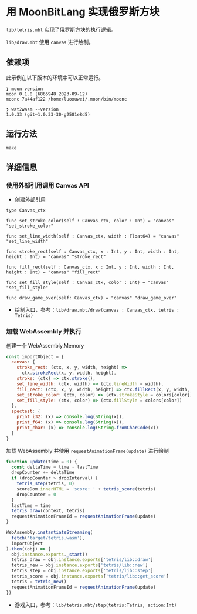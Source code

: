 # 用 MoonBitLang 实现俄罗斯方块

`lib/tetris.mbt` 实现了俄罗斯方块的执行逻辑。

`lib/draw.mbt` 使用 `canvas` 进行绘制。

## 依赖项

此示例在以下版本的环境中可以正常运行。

```
❯ moon version
moon 0.1.0 (6865948 2023-09-12)
moonc 7a44af122 /home/luoxuwei/.moon/bin/moonc

❯ wat2wasm --version
1.0.33 (git~1.0.33-30-g2581e8d5)
```

## 运行方法

```
make
```

## 详细信息

### 使用外部引用调用 Canvas API

- 创建外部引用

```
type Canvas_ctx

func set_stroke_color(self : Canvas_ctx, color : Int) = "canvas" "set_stroke_color"

func set_line_width(self : Canvas_ctx, width : Float64) = "canvas" "set_line_width"

func stroke_rect(self : Canvas_ctx, x : Int, y : Int, width : Int, height : Int) = "canvas" "stroke_rect"

func fill_rect(self : Canvas_ctx, x : Int, y : Int, width : Int, height : Int) = "canvas" "fill_rect"

func set_fill_style(self : Canvas_ctx, color : Int) = "canvas" "set_fill_style"

func draw_game_over(self: Canvas_ctx) = "canvas" "draw_game_over"
```

- 绘制入口，参考：`lib/draw.mbt/draw(canvas : Canvas_ctx, tetris : Tetris)`

### 加载 WebAssembly 并执行

创建一个 WebAssembly.Memory

```javascript
const importObject = {
  canvas: {
    stroke_rect: (ctx, x, y, width, height) =>
      ctx.strokeRect(x, y, width, height),
    stroke: (ctx) => ctx.stroke(),
    set_line_width: (ctx, width) => (ctx.lineWidth = width),
    fill_rect: (ctx, x, y, width, height) => ctx.fillRect(x, y, width, height),
    set_stroke_color: (ctx, color) => (ctx.strokeStyle = colors[color]),
    set_fill_style: (ctx, color) => (ctx.fillStyle = colors[color])
  },
  spectest: {
    print_i32: (x) => console.log(String(x)),
    print_f64: (x) => console.log(String(x)),
    print_char: (x) => console.log(String.fromCharCode(x))
  }
}
```

加载 WebAssembly 并使用 `requestAnimationFrame(update)` 进行绘制

```javascript
function update(time = 0) {
  const deltaTime = time - lastTime
  dropCounter += deltaTime
  if (dropCounter > dropInterval) {
    tetris_step(tetris, 0)
    scoreDom.innerHTML = 'score: ' + tetris_score(tetris)
    dropCounter = 0
  }
  lastTime = time
  tetris_draw(context, tetris)
  requestAnimationFrameId = requestAnimationFrame(update)
}

WebAssembly.instantiateStreaming(
  fetch('target/tetris.wasm'),
  importObject
).then((obj) => {
  obj.instance.exports._start()
  tetris_draw = obj.instance.exports['tetris/lib::draw']
  tetris_new = obj.instance.exports['tetris/lib::new']
  tetris_step = obj.instance.exports['tetris/lib::step']
  tetris_score = obj.instance.exports['tetris/lib::get_score']
  tetris = tetris_new()
  requestAnimationFrameId = requestAnimationFrame(update)
})
```

- 游戏入口，参考：`lib/tetris.mbt/step(tetris:Tetris, action:Int)`
